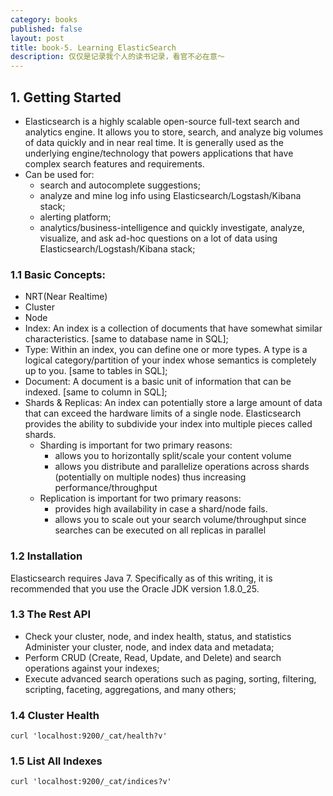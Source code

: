 ```yaml
---
category: books
published: false
layout: post
title: book-5. Learning ElasticSearch
description: 仅仅是记录我个人的读书记录，看官不必在意～
---
```


## 
## 1. Getting Started 

- Elasticsearch is a highly scalable open-source full-text search and analytics engine. It allows you to store, search, and analyze big volumes of data quickly and in near real time. It is generally used as the underlying engine/technology that powers applications that have complex search features and requirements.
- Can be used for:
    + search and autocomplete suggestions;
    + analyze and mine log info using Elasticsearch/Logstash/Kibana stack;
    + alerting platform;
    + analytics/business-intelligence and quickly investigate, analyze, visualize, and ask ad-hoc questions on a lot of data using Elasticsearch/Logstash/Kibana stack;

### 1.1 Basic Concepts:

+ NRT(Near Realtime)
+ Cluster
+ Node
+ Index: An index is a collection of documents that have somewhat similar characteristics. [same to database name in SQL];
+ Type: Within an index, you can define one or more types. A type is a logical category/partition of your index whose semantics is completely up to you. [same to tables in SQL];
+ Document: A document is a basic unit of information that can be indexed. [same to column in SQL];
+ Shards & Replicas: An index can potentially store a large amount of data that can exceed the hardware limits of a single node. Elasticsearch provides the ability to subdivide your index into multiple pieces called shards. 
    * Sharding is important for two primary reasons:
        - allows you to horizontally split/scale your content volume
        - allows you distribute and parallelize operations across shards (potentially on multiple nodes) thus increasing performance/throughput
    * Replication is important for two primary reasons:
        - provides high availability in case a shard/node fails.
        - allows you to scale out your search volume/throughput since searches can be executed on all replicas in parallel
    
### 1.2 Installation
Elasticsearch requires Java 7. Specifically as of this writing, it is recommended that you use the Oracle JDK version 1.8.0_25.

### 1.3 The Rest API
- Check your cluster, node, and index health, status, and statistics
Administer your cluster, node, and index data and metadata;
- Perform CRUD (Create, Read, Update, and Delete) and search operations against your indexes;
- Execute advanced search operations such as paging, sorting, filtering, scripting, faceting, aggregations, and many others;

### 1.4 Cluster Health

```
curl 'localhost:9200/_cat/health?v'
```

### 1.5 List All Indexes

```
curl 'localhost:9200/_cat/indices?v'
```